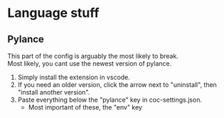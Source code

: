 # Language stuff

## Pylance

This part of the config is arguably the most likely to break.  
Most likely, you cant use the newest version of pylance.

1. Simply install the extension in vscode.
2. If you need an older version, click the arrow next to "uninstall", then "install another version".
3. Paste everything below the "pylance" key in coc-settings.json.
    * Most important of these, the "env" key
